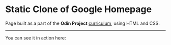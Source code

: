# Static Clone of Google Homepage

Page built as a part of the **Odin Project** [curriculum](http://www.theodinproject.com/courses/web-development-101/lessons/html-css), using HTML and CSS.

***

You can see it in action here: